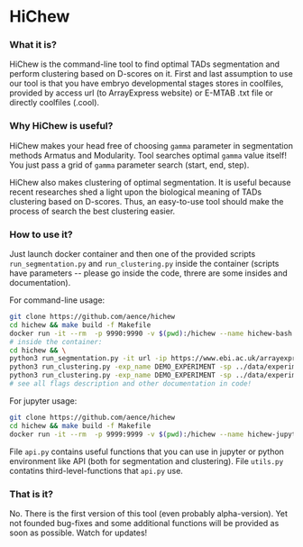 # HiChew

### What it is?

HiChew is the command-line tool to find optimal TADs segmentation and perform clustering based on D-scores on it. 
First and last assumption to use our tool is that you have embryo developmental stages stores in coolfiles, 
provided by access url (to ArrayExpress website) or E-MTAB .txt file or directly coolfiles (.cool).

### Why HiChew is useful?

HiChew makes your head free of choosing `gamma` parameter in segmentation methods Armatus and Modularity. Tool searches 
optimal `gamma` value itself! You just pass a grid of `gamma` parameter search (start, end, step).

HiChew also makes clustering of optimal segmentation. It is useful because recent researches shed a light upon the 
biological meaning of TADs clustering based on D-scores. Thus, an easy-to-use tool should make the process of search 
the best clustering easier.

### How to use it?

Just launch docker container and then one of the provided scripts `run_segmentation.py` and `run_clustering.py` 
inside the container (scripts have parameters -- please go inside the code, threre are some insides and 
documentation).

For command-line usage:
```bash
git clone https://github.com/aence/hichew
cd hichew && make build -f Makefile
docker run -it --rm  -p 9990:9990 -v $(pwd):/hichew --name hichew-bash hichew-bash
# inside the container:
cd hichew && \
python3 run_segmentation.py -it url -ip https://www.ebi.ac.uk/arrayexpress/files/E-MTAB-4918/E-MTAB-4918.sdrf.txt -eps 1e-1 -m modularity -g 0,200.0,0.1 -e_mts 60000 -mis 2 -exp_name DEMO_EXPERIMENT 
python3 run_clustering.py -exp_name DEMO_EXPERIMENT -sp ../data/experiments/E-MTAB-4918.sdrf/DEMO_EXPERIMENT/opt_tads_modularity_60kb_5kb.csv -mode range -m kmeans
python3 run_clustering.py -exp_name DEMO_EXPERIMENT -sp ../data/experiments/E-MTAB-4918.sdrf/DEMO_EXPERIMENT/opt_tads_modularity_60kb_5kb.csv -mode certain -m kmeans -nc 7
# see all flags description and other documentation in code!
```

For jupyter usage:
```bash
git clone https://github.com/aence/hichew
cd hichew && make build -f Makefile
docker run -it --rm  -p 9999:9999 -v $(pwd):/hichew --name hichew-jupyter hichew-jupyter
```

File `api.py` contains useful functions that you can use in jupyter or python environment like API (both for segmentation and clustering).
File `utils.py` contatins third-level-functions that `api.py` use.

### That is it?

No. There is the first version of this tool (even probably alpha-version). Yet not founded bug-fixes and some additional 
functions will be provided as soon as possible. Watch for updates!
